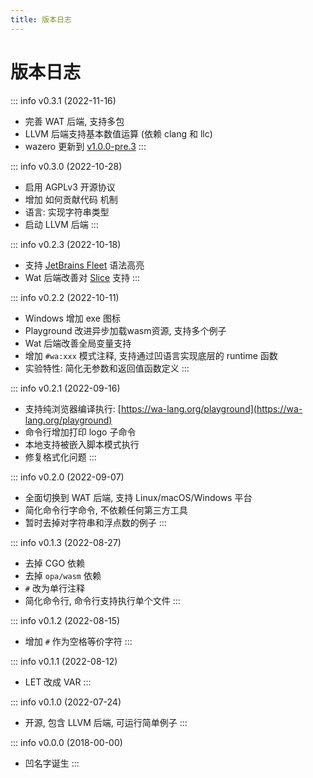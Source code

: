 ```yaml
---
title: 版本日志
---
```


# 版本日志

::: info v0.3.1 (2022-11-16)
  - 完善 WAT 后端, 支持多包
  - LLVM 后端支持基本数值运算 (依赖 clang 和 llc)
  - wazero 更新到 [v1.0.0-pre.3](https://github.com/wa-lang/wa/pull/37)
:::

::: info v0.3.0 (2022-10-28)
  - 启用 AGPLv3 开源协议
  - 增加 如何贡献代码 机制
  - 语言: 实现字符串类型
  - 启动 LLVM 后端
:::

::: info v0.2.3 (2022-10-18)
  - 支持 [JetBrains Fleet](https://github.com/wa-lang/fleet-wa) 语法高亮
  - Wat 后端改善对 [Slice](https://github.com/wa-lang/wa/blob/master/slice.wa) 支持
:::

::: info v0.2.2 (2022-10-11)
  - Windows 增加 exe 图标
  - Playground 改进异步加载wasm资源, 支持多个例子
  - Wat 后端改善全局变量支持
  - 增加 `#wa:xxx` 模式注释, 支持通过凹语言实现底层的 runtime 函数
  - 实验特性: 简化无参数和返回值函数定义
:::

::: info v0.2.1 (2022-09-16)
  - 支持纯浏览器编译执行: [https://wa-lang.org/playground](https://wa-lang.org/playground)
  - 命令行增加打印 logo 子命令
  - 本地支持被嵌入脚本模式执行
  - 修复格式化问题
:::

::: info v0.2.0 (2022-09-07)
  - 全面切换到 WAT 后端, 支持 Linux/macOS/Windows 平台
  - 简化命令行字命令, 不依赖任何第三方工具
  - 暂时去掉对字符串和浮点数的例子
:::

::: info v0.1.3 (2022-08-27)
  - 去掉 CGO 依赖
  - 去掉 `opa/wasm` 依赖
  - `#` 改为单行注释 
  - 简化命令行, 命令行支持执行单个文件
:::

::: info v0.1.2 (2022-08-15)
  - 增加 `#` 作为空格等价字符
:::

::: info v0.1.1 (2022-08-12)
  - LET 改成 VAR
:::

::: info v0.1.0 (2022-07-24)
  - 开源, 包含 LLVM 后端, 可运行简单例子
:::

::: info v0.0.0 (2018-00-00)
  - 凹名字诞生
:::